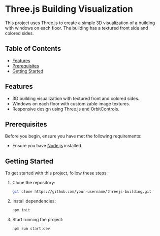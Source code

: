 # Three.js Building Visualization
This project uses Three.js to create a simple 3D visualization of a building with windows on each floor. The building has a textured front side and colored sides.

## Table of Contents

- [Features](#features)
- [Prerequisites](#prerequisites)
- [Getting Started](#getting-started)

## Features

- 3D building visualization with textured front and colored sides.
- Windows on each floor with customizable image textures.
- Responsive design using Three.js and OrbitControls.

## Prerequisites

Before you begin, ensure you have met the following requirements:

- Ensure you have [Node.js](https://nodejs.org/) installed.

## Getting Started

To get started with this project, follow these steps:

1. Clone the repository:

   ```bash
   git clone https://github.com/your-username/threejs-building.git
   ```
2. Install dependencies:
   ```bash
   npm init
   ```
3. Start running the project:
   ```bash
   npm run start:dev
   ``` 

   
